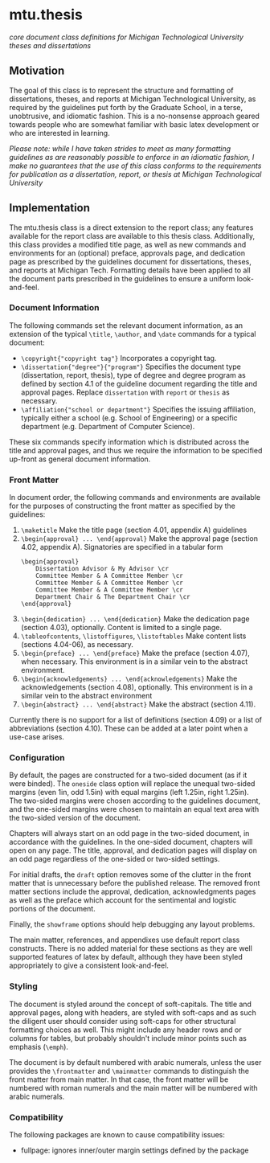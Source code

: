 # mtu.thesis #
*core document class definitions for Michigan Technological University theses and dissertations*

## Motivation ##

The goal of this class is to represent the structure and formatting of
dissertations, theses, and reports at Michigan Technological University, as
required by the guidelines put forth by the Graduate School, in a terse,
unobtrusive, and idiomatic fashion. This is a no-nonsense approach geared towards people who are somewhat familiar with basic latex development or who are interested in learning.

*Please note: while I have taken strides to meet as many formatting guidelines
as are reasonably possible to enforce in an idiomatic fashion, I make no
guarantees that the use of this class conforms to the requirements for
publication as a dissertation, report, or thesis at Michigan Technological
University*

## Implementation ##

The mtu.thesis class is a direct extension to the report class; any features available for the report class are available to this thesis class. Additionally, this class provides a modified title page, as well as new commands and environments for an (optional) preface, approvals page, and dedication page as prescribed by the guidelines document for dissertations, theses, and reports at Michigan Tech. Formatting details have been applied to all the document
parts prescribed in the guidelines to ensure a uniform look-and-feel.

### Document Information ###

The following commands set the relevant document information, as an extension
of the typical `\title`, `\author`, and `\date` commands for a typical document:
 - `\copyright{"copyright tag"}` Incorporates a copyright tag.
 - `\dissertation{"degree"}{"program"}` Specifies the document type (dissertation, report, thesis), type of degree and degree program as defined by section 4.1 of the guideline document regarding the title and approval pages. Replace `dissertation` with `report` or `thesis` as necessary.
 - `\affiliation{"school or department"}` Specifies the issuing affiliation, typically either a school (e.g. School of Engineering) or a specific department (e.g. Department of Computer Science).

These six commands specify information which is distributed across the title and approval pages, and thus we require the information to be specified up-front as general document information.

### Front Matter ###

In document order, the following commands and environments are available for the purposes of constructing the front matter as specified by the guidelines:

 1. `\maketitle` Make the title page (section 4.01, appendix A) guidelines
 2. `\begin{approval} ... \end{approval}` Make the approval page (section 4.02, appendix A). Signatories are specified in a tabular form
    ```
    \begin{approval}
        Dissertation Advisor & My Advisor \cr
        Committee Member & A Committee Member \cr
        Committee Member & A Committee Member \cr
        Committee Member & A Committee Member \cr
        Department Chair & The Department Chair \cr
    \end{approval}
    ```
 3. `\begin{dedication} ... \end{dedication}` Make the dedication page (section 4.03), optionally. Content is limited to a single page.
 4. `\tableofcontents`, `\listoffigures`, `\listoftables` Make content lists (sections 4.04-06), as necessary.
 5. `\begin{preface} ... \end{preface}` Make the preface (section 4.07), when necessary. This environment is in a similar vein to the abstract environment.
 6. `\begin{acknowledgements} ... \end{acknowledgements}` Make the acknowledgements (section 4.08), optionally. This environment is in a similar vein to the abstract environment
 7. `\begin{abstract} ... \end{abstract}` Make the abstract (section 4.11).

Currently there is no support for a list of definitions (section 4.09) or a list of abbreviations (section 4.10). These can be added at a later point when a use-case arises.

### Configuration ###

By default, the pages are constructed for a two-sided document (as if it were binded). The `oneside` class option will replace the unequal two-sided margins (even 1in, odd 1.5in) with equal margins (left 1.25in, right 1.25in). The two-sided margins were chosen according to the guidelines document, and the one-sided margins were chosen to maintain an equal text area with the two-sided version of the document.

Chapters will always start on an odd page in the two-sided document, in accordance with the guidelines. In the one-sided document, chapters will open on any page. The title, approval, and dedication pages will display on an odd page regardless of the one-sided or two-sided settings.

For initial drafts, the `draft` option removes some of the clutter in the front matter that is unnecessary before the published release. The removed front matter sections include the approval, dedication, acknowledgments pages as well as the preface which account for the sentimental and logistic portions of the document.

Finally, the `showframe` options should help debugging any layout problems.

The main matter, references, and appendixes use default report class constructs. There is no added material for these sections as they are well supported features of latex by default, although they have been styled appropriately to give a consistent look-and-feel.

### Styling ###

The document is styled around the concept of soft-capitals. The title and approval pages, along with headers, are styled with soft-caps and as such the diligent user should consider using soft-caps for other structural formatting choices as well. This might include any header rows and or columns for tables, but probably shouldn't include minor points such as emphasis (`\emph`).

The document is by default numbered with arabic numerals, unless the user provides the `\frontmatter` and `\mainmatter` commands to distinguish the front matter from main matter. In that case, the front matter will be numbered with roman numerals and the main matter will be numbered with arabic numerals.

### Compatibility ###

The following packages are known to cause compatibility issues:

  - fullpage: ignores inner/outer margin settings defined by the package